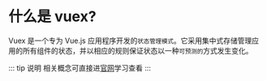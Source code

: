 # 什么是 vuex?
Vuex 是一个专为 Vue.js 应用程序开发的`状态管理模式`。它采用集中式存储管理应用的所有组件的状态，并以相应的规则保证状态以一种`可预测的`方式发生变化。

::: tip 说明
相关概念可直接进[官网](https://vuex.vuejs.org/zh/)学习查看
:::